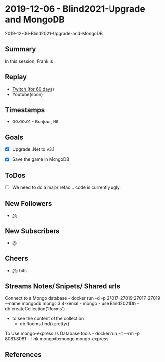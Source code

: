 
# 2019-12-06 - Blind2021-Upgrade and MongoDB

2019-12-06-Blind2021-Upgrade-and-MongoDB

Summary
-------

In this session, Frank is 

Replay
------

- [Twitch (for 60 days)](https://www.twitch.tv/videos/517821028)
- Youtube(soon)


Timestamps
--------

- 00:00:01 - Bonjour, Hi!


Goals
-----

- [X] Upgrade .Net to v3.1
- [X] Save the game in MongoDB


ToDos
-----
- [ ] We need to do a major refac... code is currently ugly.


New Followers
-------------

- [@](https://www.twitch.tv/)


New Subscribers
---------------

- [@](https://www.twitch.tv/)



Cheers
------

- [@](https://www.twitch.tv/):  bits



Streams Notes/ Snipets/ Shared urls
-----------------------------------

Connect to a Mongo database
    - docker run -d -p 27017-27019:27017-27019 --name mongodb mongo:3.4-xenial
    - mongo
    - use Blind2021Db 
    - db.createCollection('Rooms') 

- to see the content of the collection
    - db.Rooms.find().pretty() 

To Use mongo-express as Database tools
    - docker run -it --rm -p 8081:8081 --link mongodb:mongo mongo-express


References
----------

